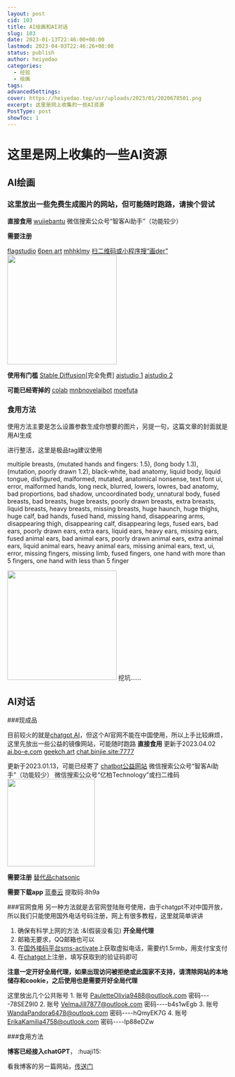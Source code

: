 ```yaml
---
layout: post
cid: 103
title: AI绘画和AI对话
slug: 103
date: 2023-01-13T22:46:00+08:00
lastmod: 2023-04-03T22:46:26+08:00
status: publish
author: heiyedao
categories: 
  - 经验
  - 绘画
tags: 
advancedSettings: 
cover: https://heiyedao.top/usr/uploads/2023/01/2020678501.png
excerpt: 这里是网上收集的一些AI资源
PostType: post
showToc: 1
---
```



# 这里是网上收集的一些AI资源
## AI绘画
### 这里放出一些免费生成图片的网站，但可能随时跑路，请挨个尝试
**直接食用**
[wujiebantu][1]
微信搜索公众号“智客Ai助手”（功能较少）

**需要注册**

[flagstudio][2]
[6pen art][3]
[mhhklmy][4]
[扫二维码或小程序搜“画der”][5]
<img src="https://heiyedao.top/usr/uploads/2023/01/1579163903.jpg" width="250" height="250"/>

**使用有门槛**
[Stable Diffusion][6][完全免费]
[aistudio 1][7]
[aistudio 2][8]

**可能已经寄掉的**
[colab][9]
[mnbnovelaibot][10]
[moefuta][11]

### 食用方法
使用方法主要是怎么设置参数生成你想要的图片，另提一句，这篇文章的封面就是用AI生成
<div class="mdui-panel" mdui-panel>

  <div class="mdui-panel-item">
    <div class="mdui-panel-item-header">进行整活，这里是极品tag建议使用</div>
    <div class="mdui-panel-item-body">
      <p>multiple breasts, (mutated hands and fingers: 1.5), (long body 1.3), (mutation, poorly drawn 1.2), black-white, bad anatomy, liquid body, liquid tongue, disfigured, malformed, mutated, anatomical nonsense, text font ui, error, malformed hands, long neck, blurred, lowers, lowres, bad anatomy, bad proportions, bad shadow, uncoordinated body, unnatural body, fused breasts, bad breasts, huge breasts, poorly drawn breasts, extra breasts, liquid breasts, heavy breasts, missing breasts, huge haunch, huge thighs, huge calf, bad hands, fused hand, missing hand, disappearing arms, disappearing thigh, disappearing calf, disappearing legs, fused ears, bad ears, poorly drawn ears, extra ears, liquid ears, heavy ears, missing ears, fused animal ears, bad animal ears, poorly drawn animal ears, extra animal ears, liquid animal ears, heavy animal ears, missing animal ears, text, ui, error, missing fingers, missing limb, fused fingers, one hand with more than 5 fingers, one hand with less than 5 finger</p>
    </div>
  </div>
</div>

<img src="https://heiyedao.top/usr/uploads/2023/01/2020678501.png" width="" height="250"/>
挖坑……

## AI对话

###现成品

目前较火的就是[chatgpt AI][12]，但这个AI官网不能在中国使用，所以上手比较麻烦，这里先放出一些公益的镜像网站，可能随时跑路
**直接食用**
更新于2023.04.02
[ai.bo-e.com][13]
[geekch.art][14]
[chat.binjie.site:7777][15]

更新于2023.01.13，可能已经寄了
[chatbot公益网站][16]
微信搜索公众号“智客Ai助手”（功能较少）
微信搜索公众号“亿柏Technology”或扫二维码
<img src="https://heiyedao.top/usr/uploads/2023/01/2401138129.jpg" height="200"/>

**需要注册**
[替代品chatsonic][17]

**需要下载app**
[蓝奏云][18] 提取码:8h9a

###官网食用
另一种方法就是去官网登陆账号使用，由于chatgpt不对中国开放，所以我们只能使用国外电话号码注册，网上有很多教程，这里就简单讲讲
1. 确保有科学上网的方法 :&(假装没看见) **开全局代理**
2. 邮箱无要求，QQ邮箱也可以
3. 在[国外接码平台sms-activate][19]上获取虚拟电话，需要约1.5rmb，用支付宝支付
4. 在[chatgpt][20]上注册，填写获取到的验证码即可

**注意一定开好全局代理，如果出现访问被拒绝或此国家不支持，请清除网站的本地储存和cookie，之后使用也是需要开好全局代理**

这里放出几个公共账号
    1. 账号 PauletteOlivia9488@outlook.com
    密码----78SEZ9I0
    2. 账号 VelmaJill7877@outlook.com
    密码----b4s1wEgb
    3. 账号 WandaPandora6478@outlook.com
    密码----hQmyEK7G
    4. 账号 ErikaKamilia4758@outlook.com
    密码----Ip88eDZw

###食用方法

**博客已经接入chatGPT**， :huaji15: 

看我博客的另一篇网站，[传送门][21]


  [1]: https://www.wujiebantu.com/ai
  [2]: http://flagstudio.baai.ac.cn/
  [3]: https://6pen.art/generate
  [4]: https://ai.mhhklmy.cn/
  [5]: https://heiyedao.top/usr/uploads/2023/01/1579163903.jpg
  [6]: https://huggingface.co/spaces/stabilityai/stable-diffusion
  [7]: https://aistudio.baidu.com/aistudio/projectdetail/4905623?contributionType=1
  [8]: https://aistudio.baidu.com/aistudio/projectdetail/4459390
  [9]: https://colab.research.google.com/drive/1zuK0u8UW8IKMEvVNz7lU34Qph_gS14XD
  [10]: https://t.me/mnbnovelaibot
  [11]: http://moefuta.com/
  [12]: https://openai.com/blog/chatgpt/
  [13]: https://ai.bo-e.com/
  [14]: https://geekch.art/
  [15]: https://chat.binjie.site:7777/
  [16]: http://101.132.169.133:1645/
  [17]: https://writesonic.com/chat
  [18]: https://wwp.lanzoup.com/i8GBN0m6m1mj
  [19]: https://sms-activate.org/getNumber
  [20]: https://openai.com/blog/chatgpt/
  [21]: https://heiyedao.top/351.html